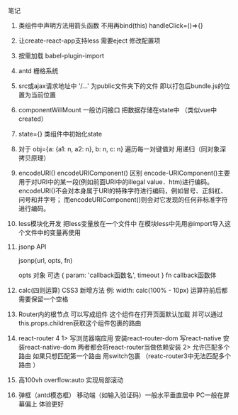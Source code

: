 笔记

1. 类组件中声明方法用箭头函数 不用再bind(this) handleClick=()=>{}

2. 让create-react-app支持less 需要eject 修改配置项

3. 按需加载 babel-plugin-import

4. antd 栅格系统
	<Row span={3}></Row> 
	<Row span={21}></Row> 


5. src或ajax请求地址中 '/...' 为public文件夹下的文件 即以打包后bundle.js的位置为当前位置

6. componentWillMount 一般访问接口 把数据存储在state中 （类似vue中created）

7. state={} 类组件中初始化state

8. 对于 obj={a: {a1: n, a2: n}, b: n, c: n} 遍历每一对键值对 用递归（同对象深拷贝原理）

9. encodeURI() encodeURIComponent() 区别
encode-URIComponent()主要用于对URI中的某一段(例如前面URI中的illegal value．htm)进行编码。encodeURI()不会对本身属于URI的特殊字符进行编码，例如冒号、正斜杠、问号和井字号；
而encodeURIComponent()则会对它发现的任何非标准字符进行编码。

10. less模块化开发 
	把less变量放在一个文件中
	在模块less中先用@import导入这个文件中的变量再使用

11. jsonp API

	jsonp(url, opts, fn)

	opts 对象 可选
	{
		param: 'callback函数名',
		timeout
	}
	fn callback函数体

12. calc(四则运算)
	CSS3 新增方法
	例: width: calc(100% - 10px)
	运算符前后都需要保留一个空格

13. Router内的根节点 可以写成组件 这个组件在打开页面默认加载 并可以通过this.props.children获取这个组件包裹的路由

14. react-router 4
	1> 写浏览器端应用 安装react-router-dom
写react-native 安装react-native-dom
两者都会将react-router当做依赖安装
	2> 允许匹配多个路由 如果只想匹配第一个路由 用switch包裹 （reatc-router3中无法匹配多个路由 ）

15. 高100vh overflow:auto 实现局部滚动

16. 弹框（antd模态框）
	移动端（如输入验证码）一般水平垂直居中
	PC一般在屏幕偏上 体验更好



